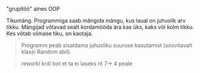 "grupitöö" aines OOP

Tikumäng. Programmiga saab mängida mängu, kus laual on juhuslik arv tikku. Mängijad võtavad sealt kordamööda ära kas üks, kaks või kolm tikku. Kes võtab viimase tiku, on kaotaja.

>Programm peab sisaldama juhusliku suuruse kasutamist (soovitavalt klassi Random abil).

>reworki krdi bot et ta ei laseks nt 7-> 4 peale
